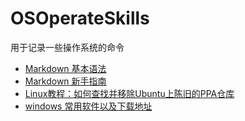 # OSOperateSkills
用于记录一些操作系统的命令
 - [Markdown 基本语法](http://younghz.github.io/Markdown/)
 - [Markdown 新手指南](http://www.jianshu.com/p/q81RER)
 - [Linux教程：如何查找并移除Ubuntu上陈旧的PPA仓库](http://www.linuxidc.com/Linux/2014-09/107055.htm)
 - [windows 常用软件以及下载地址](https://github.com/yyxyz/OSOperateSkills/blob/master/OS_Windows/windows%20%E5%B8%B8%E7%94%A8%E8%BD%AF%E4%BB%B6%E4%BB%A5%E5%8F%8A%E4%B8%8B%E8%BD%BD%E5%9C%B0%E5%9D%80.md)